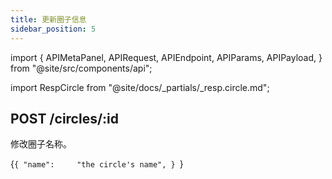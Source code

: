 ```yaml
---
title: 更新圈子信息
sidebar_position: 5
---
```


import {
  APIMetaPanel,
  APIRequest,
  APIEndpoint,
  APIParams,
  APIPayload,
} from "@site/src/components/api";

import RespCircle from "@site/docs/_partials/_resp.circle.md";

## POST /circles/:id

修改圈子名称。

<APIEndpoint url="/circles/:id" />

<APIMetaPanel scope="CIRCLES:WRITE" />

<APIParams p-id="The ID of circle." p-id-required={true} />

<APIPayload>{`{
  "name":     "the circle's name",
}
`}</APIPayload>

<APIRequest
  title="Update a Circle"
  method="POST"
  url='/circles/a465ffdb-4441-4cb9-8b45-00cf79dfbc46 --data &apos;{"name": "Circle Name"}&apos;'
/>

<RespCircle />

